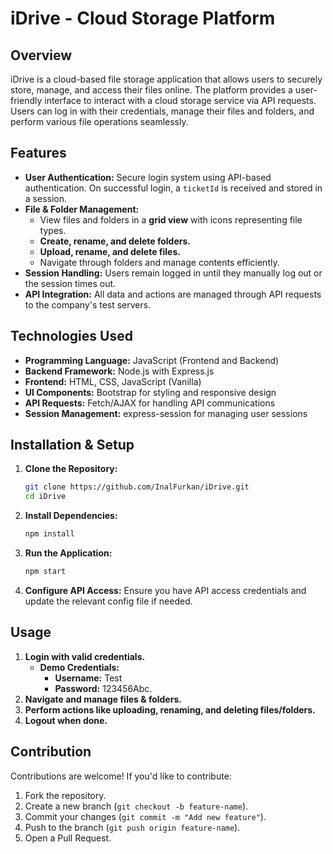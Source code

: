 # iDrive - Cloud Storage Platform

## Overview

iDrive is a cloud-based file storage application that allows users to securely store, manage, and access their files online. The platform provides a user-friendly interface to interact with a cloud storage service via API requests. Users can log in with their credentials, manage their files and folders, and perform various file operations seamlessly.

## Features

- **User Authentication:** Secure login system using API-based authentication. On successful login, a `ticketId` is received and stored in a session.
- **File & Folder Management:**
  - View files and folders in a **grid view** with icons representing file types.
  - **Create, rename, and delete folders.**
  - **Upload, rename, and delete files.**
  - Navigate through folders and manage contents efficiently.
- **Session Handling:** Users remain logged in until they manually log out or the session times out.
- **API Integration:** All data and actions are managed through API requests to the company's test servers.

## Technologies Used

- **Programming Language:** JavaScript (Frontend and Backend)
- **Backend Framework:** Node.js with Express.js
- **Frontend:** HTML, CSS, JavaScript (Vanilla)
- **UI Components:** Bootstrap for styling and responsive design
- **API Requests:** Fetch/AJAX for handling API communications
- **Session Management:** express-session for managing user sessions

## Installation & Setup

1. **Clone the Repository:**
   ```bash
   git clone https://github.com/InalFurkan/iDrive.git
   cd iDrive
   ```
2. **Install Dependencies:**
   ```bash
   npm install
   ```
3. **Run the Application:**
   ```bash
   npm start
   ```
4. **Configure API Access:** Ensure you have API access credentials and update the relevant config file if needed.

## Usage

1. **Login with valid credentials.**
   - **Demo Credentials:**
     - **Username:** Test
     - **Password:** 123456Abc.
2. **Navigate and manage files & folders.**
3. **Perform actions like uploading, renaming, and deleting files/folders.**
4. **Logout when done.**

## Contribution

Contributions are welcome! If you'd like to contribute:

1. Fork the repository.
2. Create a new branch (`git checkout -b feature-name`).
3. Commit your changes (`git commit -m "Add new feature"`).
4. Push to the branch (`git push origin feature-name`).
5. Open a Pull Request.
